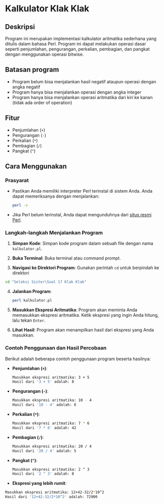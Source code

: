 # Kalkulator Klak Klak

## Deskripsi
Program ini merupakan implementasi kalkulator aritmatika sederhana yang ditulis dalam bahasa Perl. Program ini dapat melakukan operasi dasar seperti penjumlahan, pengurangan, perkalian, pembagian, dan pangkat dengan menggunakan operasi bitwise.

## Batasan program
- Program belum bisa menjalankan hasil negatif ataupun operasi dengan angka negatif
- Program hanya bisa menjalankan operasi dengan angka integer
- Program hanya bisa menjalankan operasi aritmatika dari kiri ke kanan (tidak ada order of operation)

## Fitur
- Penjumlahan (`+`)
- Pengurangan (`-`)
- Perkalian (`*`)
- Pembagian (`/`)
- Pangkat (`^`)

## Cara Menggunakan

### Prasyarat
- Pastikan Anda memiliki interpreter Perl terinstal di sistem Anda. Anda dapat memeriksanya dengan menjalankan:
  ```bash
  perl -v
  ```
- Jika Perl belum terinstal, Anda dapat mengunduhnya dari [situs resmi Perl](https://www.perl.org/get.html).

### Langkah-langkah Menjalankan Program

1. **Simpan Kode**: Simpan kode program dalam sebuah file dengan nama `kalkulator.pl`.

2. **Buka Terminal**: Buka terminal atau command prompt.

3. **Navigasi ke Direktori Program**: Gunakan perintah `cd` untuk berpindah ke direktori
```bash
cd "Seleksi Sister\Soal 17 Klak Klak"
```


4. **Jalankan Program**:
   ```bash
   perl kalkulator.pl
   ```

5. **Masukkan Ekspresi Aritmatika**: Program akan meminta Anda memasukkan ekspresi aritmatika. Ketik ekspresi yang ingin Anda hitung, lalu tekan `Enter`.

6. **Lihat Hasil**: Program akan menampilkan hasil dari ekspresi yang Anda masukkan.

### Contoh Penggunaan dan Hasil Percobaan

Berikut adalah beberapa contoh penggunaan program beserta hasilnya:

- **Penjumlahan (`+`)**:
  ```bash
  Masukkan ekspresi aritmatika: 3 + 5
  Hasil dari '3 + 5' adalah: 8
  ```

- **Pengurangan (`-`)**:
  ```bash
  Masukkan ekspresi aritmatika: 10 - 4
  Hasil dari '10 - 4' adalah: 6
  ```

- **Perkalian (`*`)**:
  ```bash
  Masukkan ekspresi aritmatika: 7 * 6
  Hasil dari '7 * 6' adalah: 42
  ```

- **Pembagian (`/`)**:
  ```bash
  Masukkan ekspresi aritmatika: 20 / 4
  Hasil dari '20 / 4' adalah: 5
  ```

- **Pangkat (`^`)**:
  ```bash
  Masukkan ekspresi aritmatika: 2 ^ 3
  Hasil dari '2 ^ 3' adalah: 8
  ```

- **Ekspresi yang lebih rumit**:
```bash
Masukkan ekspresi aritmatika: 12+42-32/2*10^2
Hasil dari '12+42-32/2*10^2' adalah: 72900
```

